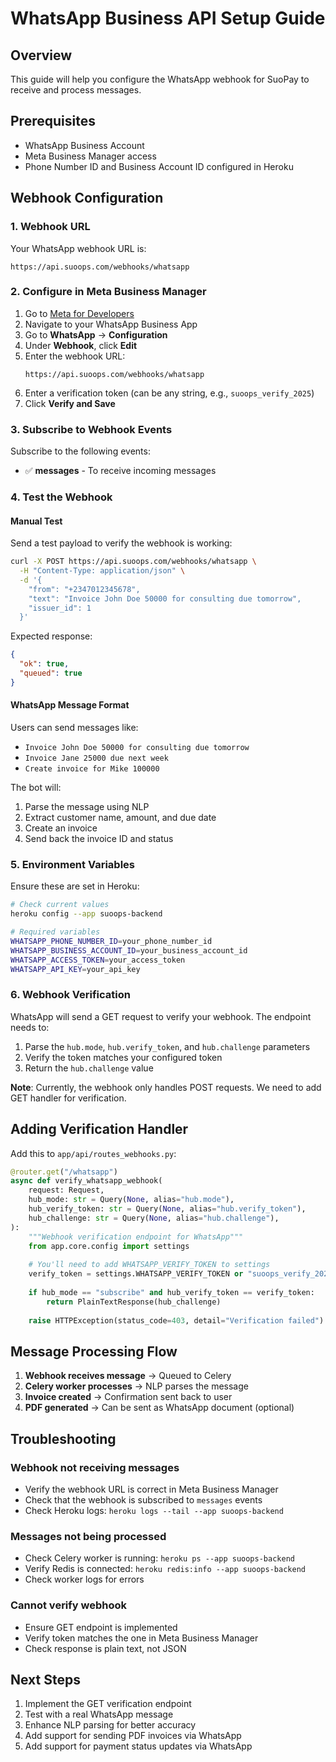 # WhatsApp Business API Setup Guide

## Overview
This guide will help you configure the WhatsApp webhook for SuoPay to receive and process messages.

## Prerequisites
- WhatsApp Business Account
- Meta Business Manager access
- Phone Number ID and Business Account ID configured in Heroku

## Webhook Configuration

### 1. Webhook URL
Your WhatsApp webhook URL is:
```
https://api.suoops.com/webhooks/whatsapp
```

### 2. Configure in Meta Business Manager

1. Go to [Meta for Developers](https://developers.facebook.com/)
2. Navigate to your WhatsApp Business App
3. Go to **WhatsApp** → **Configuration**
4. Under **Webhook**, click **Edit**
5. Enter the webhook URL:
   ```
   https://api.suoops.com/webhooks/whatsapp
   ```
6. Enter a verification token (can be any string, e.g., `suoops_verify_2025`)
7. Click **Verify and Save**

### 3. Subscribe to Webhook Events

Subscribe to the following events:
- ✅ **messages** - To receive incoming messages

### 4. Test the Webhook

#### Manual Test
Send a test payload to verify the webhook is working:

```bash
curl -X POST https://api.suoops.com/webhooks/whatsapp \
  -H "Content-Type: application/json" \
  -d '{
    "from": "+2347012345678",
    "text": "Invoice John Doe 50000 for consulting due tomorrow",
    "issuer_id": 1
  }'
```

Expected response:
```json
{
  "ok": true,
  "queued": true
}
```

#### WhatsApp Message Format

Users can send messages like:
- `Invoice John Doe 50000 for consulting due tomorrow`
- `Invoice Jane 25000 due next week`
- `Create invoice for Mike 100000`

The bot will:
1. Parse the message using NLP
2. Extract customer name, amount, and due date
3. Create an invoice
4. Send back the invoice ID and status

### 5. Environment Variables

Ensure these are set in Heroku:

```bash
# Check current values
heroku config --app suoops-backend

# Required variables
WHATSAPP_PHONE_NUMBER_ID=your_phone_number_id
WHATSAPP_BUSINESS_ACCOUNT_ID=your_business_account_id
WHATSAPP_ACCESS_TOKEN=your_access_token
WHATSAPP_API_KEY=your_api_key
```

### 6. Webhook Verification

WhatsApp will send a GET request to verify your webhook. The endpoint needs to:
1. Parse the `hub.mode`, `hub.verify_token`, and `hub.challenge` parameters
2. Verify the token matches your configured token
3. Return the `hub.challenge` value

**Note**: Currently, the webhook only handles POST requests. We need to add GET handler for verification.

## Adding Verification Handler

Add this to `app/api/routes_webhooks.py`:

```python
@router.get("/whatsapp")
async def verify_whatsapp_webhook(
    request: Request,
    hub_mode: str = Query(None, alias="hub.mode"),
    hub_verify_token: str = Query(None, alias="hub.verify_token"),
    hub_challenge: str = Query(None, alias="hub.challenge"),
):
    """Webhook verification endpoint for WhatsApp"""
    from app.core.config import settings
    
    # You'll need to add WHATSAPP_VERIFY_TOKEN to settings
    verify_token = settings.WHATSAPP_VERIFY_TOKEN or "suoops_verify_2025"
    
    if hub_mode == "subscribe" and hub_verify_token == verify_token:
        return PlainTextResponse(hub_challenge)
    
    raise HTTPException(status_code=403, detail="Verification failed")
```

## Message Processing Flow

1. **Webhook receives message** → Queued to Celery
2. **Celery worker processes** → NLP parses the message
3. **Invoice created** → Confirmation sent back to user
4. **PDF generated** → Can be sent as WhatsApp document (optional)

## Troubleshooting

### Webhook not receiving messages
- Verify the webhook URL is correct in Meta Business Manager
- Check that the webhook is subscribed to `messages` events
- Check Heroku logs: `heroku logs --tail --app suoops-backend`

### Messages not being processed
- Check Celery worker is running: `heroku ps --app suoops-backend`
- Verify Redis is connected: `heroku redis:info --app suoops-backend`
- Check worker logs for errors

### Cannot verify webhook
- Ensure GET endpoint is implemented
- Verify token matches the one in Meta Business Manager
- Check response is plain text, not JSON

## Next Steps

1. Implement the GET verification endpoint
2. Test with a real WhatsApp message
3. Enhance NLP parsing for better accuracy
4. Add support for sending PDF invoices via WhatsApp
5. Add support for payment status updates via WhatsApp
